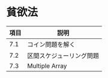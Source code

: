 # 貧欲法

| 項目 | 説明                     |
|------|--------------------------|
| 7.1  | コイン問題を解く         |
| 7.2  | 区間スケジューリング問題 |
| 7.3  | Multiple Array           |

